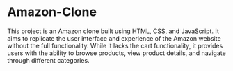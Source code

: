# Amazon-Clone
This project is an Amazon clone built using HTML, CSS, and JavaScript. It aims to replicate the user interface and experience of the Amazon website without the full functionality. While it lacks the cart functionality, it provides users with the ability to browse products, view product details, and navigate through different categories.
